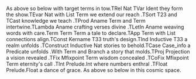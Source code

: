 As above so below with target terms in tow.TRel Nat TVar Ident they form the show.TEvar Nat with List Term we extend our reach  .TSort T23 and TCast knowledge we teach   .TProd Aname Term and Term intertwine.TLambda Aname crafting verses divine  .TLetIn Aname weaving words with care.Term Term Term a tale to declare.TApp Term with List connections align.TConst Kername T33 truth's design.TInd Inductive T33 a realm unfolds .TConstruct Inductive Nat stories to behold.TCase Case_info a Predicate unfolds  .With Term and Branch a story that molds.TProj Projection a vision revealed   .TFix Mfixpoint Term wisdom concealed .TCoFix Mfixpoint Term eternity's call   .TInt Prelude.Int where numbers enthral .TFloat Prelude.Float a dance of grace. As above so below in this cosmic space.  
